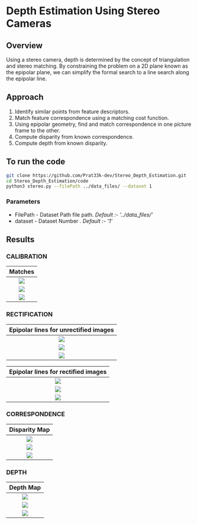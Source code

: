 # Depth Estimation Using Stereo Cameras
## Overview
Using a stereo camera, depth is determined by the concept of triangulation and stereo matching. By constraining the problem on a 2D plane known as the epipolar plane, we can simplify the formal search to a line search along the epipolar line.

## Approach
1. Identify similar points from feature descriptors.
2. Match feature correspondence using a matching cost function.
3. Using epipolar geometry, find and match correspondence in one picture frame to the other.
4. Compute disparity from known correspondence.
5. Compute depth from known disparity.

## To run the code
```bash
git clone https://github.com/Prat33k-dev/Stereo_Depth_Estimation.git
cd Stereo_Depth_Estimation/code
python3 stereo.py --filePath ../data_files/ --dataset 1
```
### Parameters
- FilePath -  Dataset Path file path. *Default :- '../data_files/'*
- dataset - Dataset Number . *Default :- '1'*

## Results
### CALIBRATION
Matches             |
:-------------------------:|
![](./results/DS1_matches.png) |
![](./results/DS2_matches.png) |
![](./results/DS3_matches.png) |

### RECTIFICATION
Epipolar lines for unrectified images  |
:-------------------------:|
![](./results/DS1_epipolarlines.png) |
![](./results/DS2_epipolarlines.png) |
![](./results/DS3_epipolarlines.png) |


Epipolar lines for rectified images  |
:-------------------------:|
![](./results/DS1_epipolarRectified.png) |
![](./results/DS2_epipolarRectified.png) |
![](./results/DS3_epipolarRectified.png) |

### CORRESPONDENCE
Disparity Map |
:-------------------------:|
![](./results/DS1_disparitygraymap.png) |
![](./results/DS2_disparitygraymap.png) |
![](./results/DS3_disparitygraymap.png) |

### DEPTH
Depth Map |
:-------------------------:|
![](./results/DS1_depthheatmap.png) |
![](./results/DS2_depthheatmap.png) |
![](./results/DS3_depthheatmap.png) |
